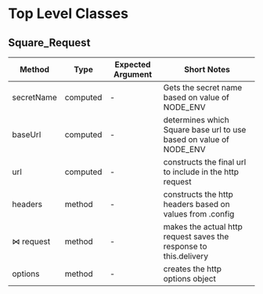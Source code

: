 # Top Level Classes

## Square_Request

| Method     | Type     | Expected Argument | Short Notes                                                        |
| ---------- | -------- | ----------------- | ------------------------------------------------------------------ |
| secretName | computed | -                 | Gets the secret name based on value of NODE_ENV                    |
| baseUrl    | computed | -                 | determines which Square base url to use based on value of NODE_ENV |
| url        | computed | -                 | constructs the final url to include in the http request            |
| headers    | method   | -                 | constructs the http headers based on values from .config           |
| ⋈ request  | method   | -                 | makes the actual http request saves the response to this.delivery  |
| options    | method   | -                 | creates the http options object                                    |
